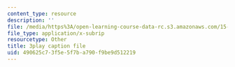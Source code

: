 ```yaml
---
content_type: resource
description: ''
file: /media/https%3A/open-learning-course-data-rc.s3.amazonaws.com/15-071-the-analytics-edge-spring-2017/490625c73f5e5f7ba790f9be9d512219_xglWbWk_swE.srt
file_type: application/x-subrip
resourcetype: Other
title: 3play caption file
uid: 490625c7-3f5e-5f7b-a790-f9be9d512219
---
```

